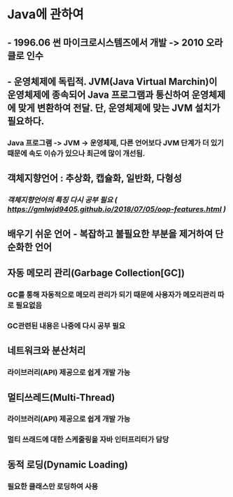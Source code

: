 # Java에 관하여
## - 1996.06 썬 마이크로시스템즈에서 개발 -> 2010 오라클로 인수
## - 운영체제에 독립적. JVM(Java Virtual Marchin)이 운영체제에 종속되어 Java 프로그램과 통신하여 운영체제에 맞게 변환하여 전달. 단, 운영체제에 맞는 JVM 설치가 필요하다.
### Java 프로그램 -> JVM -> 운영체제, 다른 언어보다 JVM 단계가 더 있기 때문에 속도 이슈가 있으나 최근에 많이 개선됨.
## 객체지향언어 : 추상화, 캡슐화, 일반화, 다형성
### *객체지향언어의 특징 다시 공부 필요 ( https://gmlwjd9405.github.io/2018/07/05/oop-features.html )*
## 배우기 쉬운 언어 - 복잡하고 불필요한 부분을 제거하여 단순화한 언어
## 자동 메모리 관리(Garbage Collection[GC])
### GC를 통해 자동적으로 메모리 관리가 되기 때문에 사용자가 메모리관리 따로 필요없음
### GC관련된 내용은 나중에 다시 공부 필요
## 네트워크와 분산처리
### 라이브러리(API) 제공으로 쉽게 개발 가능
## 멀티쓰레드(Multi-Thread)
### 라이브러리(API) 제공으로 쉽게 개발 가능
### 멀티 쓰래드에 대한 스케줄링을 자바 인터프리터가 담당
## 동적 로딩(Dynamic Loading)
### 필요한 클래스만 로딩하여 사용